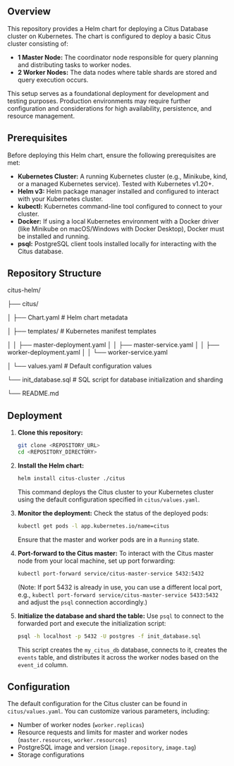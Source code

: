 ## Overview

This repository provides a Helm chart for deploying a Citus Database cluster on Kubernetes. 
The chart is configured to deploy a basic Citus cluster consisting of:

* **1 Master Node:** The coordinator node responsible for query planning and distributing tasks to worker nodes.
* **2 Worker Nodes:** The data nodes where table shards are stored and query execution occurs.

This setup serves as a foundational deployment for development and testing purposes. Production environments may require further configuration and considerations for high availability, persistence, and resource management.

## Prerequisites

Before deploying this Helm chart, ensure the following prerequisites are met:

* **Kubernetes Cluster:** A running Kubernetes cluster (e.g., Minikube, kind, or a managed Kubernetes service). Tested with Kubernetes v1.20+.
* **Helm v3:** Helm package manager installed and configured to interact with your Kubernetes cluster.
* **kubectl:** Kubernetes command-line tool configured to connect to your cluster.
* **Docker:** If using a local Kubernetes environment with a Docker driver (like Minikube on macOS/Windows with Docker Desktop), Docker must be installed and running.
* **psql:** PostgreSQL client tools installed locally for interacting with the Citus database.

## Repository Structure

citus-helm/

├── citus/

│   ├── Chart.yaml # Helm chart metadata

│   ├── templates/          # Kubernetes manifest templates

│   │   ├── master-deployment.yaml
│   │   ├── master-service.yaml
│   │   ├── worker-deployment.yaml
│   │   └── worker-service.yaml
   
│   └── values.yaml         # Default configuration values

└── init_database.sql       # SQL script for database initialization and sharding

└── README.md


## Deployment

1.  **Clone this repository:**
    ```bash
    git clone <REPOSITORY_URL>
    cd <REPOSITORY_DIRECTORY>
    ```

2.  **Install the Helm chart:**
    ```bash
    helm install citus-cluster ./citus
    ```
    This command deploys the Citus cluster to your Kubernetes cluster using the default configuration specified in `citus/values.yaml`.

3.  **Monitor the deployment:**
    Check the status of the deployed pods:
    ```bash
    kubectl get pods -l app.kubernetes.io/name=citus
    ```
    Ensure that the master and worker pods are in a `Running` state.

4.  **Port-forward to the Citus master:**
    To interact with the Citus master node from your local machine, set up port forwarding:
    ```bash
    kubectl port-forward service/citus-master-service 5432:5432
    ```
    (Note: If port 5432 is already in use, you can use a different local port, e.g., `kubectl port-forward service/citus-master-service 5433:5432` and adjust the `psql` connection accordingly.)

5.  **Initialize the database and shard the table:**
    Use `psql` to connect to the forwarded port and execute the initialization script:
    ```bash
    psql -h localhost -p 5432 -U postgres -f init_database.sql
    ```
    This script creates the `my_citus_db` database, connects to it, creates the `events` table, and distributes it across the worker nodes based on the `event_id` column.

## Configuration

The default configuration for the Citus cluster can be found in `citus/values.yaml`. You can customize various parameters, including:

* Number of worker nodes (`worker.replicas`)
* Resource requests and limits for master and worker nodes (`master.resources`, `worker.resources`)
* PostgreSQL image and version (`image.repository`, `image.tag`)
* Storage configurations 

